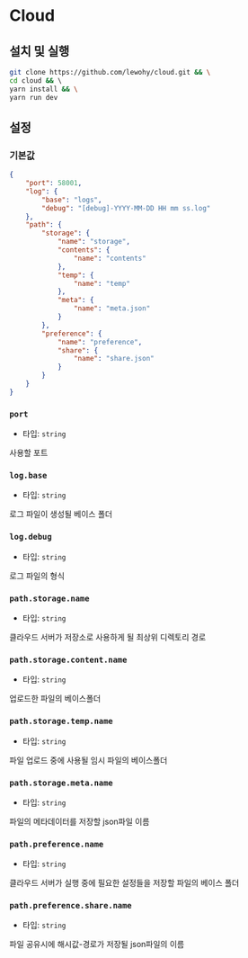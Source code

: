# Cloud

## 설치 및 실행

```sh
git clone https://github.com/lewohy/cloud.git && \
cd cloud && \ 
yarn install && \
yarn run dev
```

## 설정

### 기본값

```json
{
    "port": 58001,
    "log": {
        "base": "logs",
        "debug": "[debug]-YYYY-MM-DD HH mm ss.log"
    },
    "path": {
        "storage": {
            "name": "storage",
            "contents": {
                "name": "contents"
            },
            "temp": {
                "name": "temp"
            },
            "meta": {
                "name": "meta.json"
            }
        },
        "preference": {
            "name": "preference",
            "share": {
                "name": "share.json"
            }
        }
    }
}
```

### `port`

- 타입: `string`

사용할 포트

### `log.base`

- 타입: `string`

로그 파일이 생성될 베이스 폴더

### `log.debug`

- 타입: `string`

로그 파일의 형식

### `path.storage.name`

- 타입: `string`

클라우드 서버가 저장소로 사용하게 될 최상위 디렉토리 경로

### `path.storage.content.name`

- 타입: `string`

업로드한 파일의 베이스폴더

### `path.storage.temp.name`

- 타입: `string`

파일 업로드 중에 사용될 임시 파일의 베이스폴더

### `path.storage.meta.name`

- 타입: `string`

파일의 메타데이터를 저장할 json파일 이름

### `path.preference.name`

- 타입: `string`

클라우드 서버가 실행 중에 필요한 설정들을 저장할 파일의 베이스 폴더

### `path.preference.share.name`

- 타입: `string`

파일 공유시에 해시값-경로가 저장될 json파일의 이름

